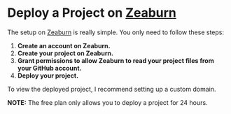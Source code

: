 # Deploy a Project on [Zeaburn](https://www.zeaburn.com)

The setup on [Zeaburn](https://www.zeaburn.com) is really simple. You only need to follow these steps:

1. **Create an account on Zeaburn.**
2. **Create your project on Zeaburn.**
3. **Grant permissions to allow Zeaburn to read your project files from your GitHub account.**
4. **Deploy your project.**

To view the deployed project, I recommend setting up a custom domain.

**NOTE:** The free plan only allows you to deploy a project for 24 hours.
